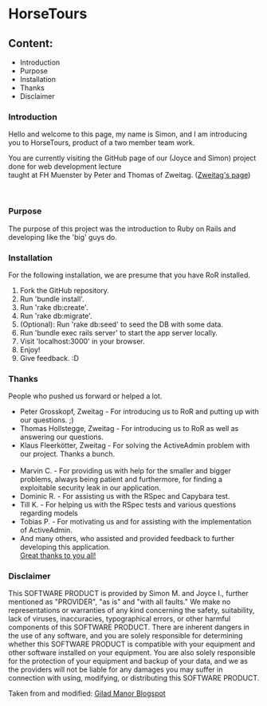 <h1>HorseTours</h1>

<h2>Content:</h2>
<ul>
	<li>Introduction</li>
	<li>Purpose</li>
	<li>Installation</li>
	<li>Thanks</li>
	<li>Disclaimer</li>
</ul>

<h3>Introduction</h3>
<p>Hello and welcome to this page, my name is Simon, and I am introducing you to HorseTours, product of a two member team work.</p>

<p>You are currently visiting the GitHub page of our (Joyce and Simon) project done for web development lecture<br>taught at FH Muenster by Peter and Thomas of Zweitag. (<a href="http://www.zweitag.de/en">Zweitag's page</a>)</p><br>

<h3>Purpose</h3>
<p>The purpose of this project was the introduction to Ruby on Rails and developing like the 'big' guys do.</p>

<h3>Installation</h3>
<p>For the following installation, we are presume that you have RoR installed.</p>
<ol>
	<li>Fork the GitHub repository.</li>
	<li>Run 'bundle install'.</li>
	<li>Run 'rake db:create'.</li>
	<li>Run 'rake db:migrate'.</li>
	<li>(Optional): Run 'rake db:seed' to seed the DB with some data.</li>
	<li>Run 'bundle exec rails server' to start the app server locally.</li>
	<li>Visit 'localhost:3000' in your browser.</li>
	<li>Enjoy!</li>
	<li>Give feedback. :D</li>
</ol>

<h3>Thanks</h3>
<p>People who pushed us forward or helped a lot.</p>
<ul>
	<li>Peter Grosskopf, Zweitag - For introducing us to RoR and putting up with our questions. ;)</li>
	<li>Thomas Hollstegge, Zweitag - For introducing us to RoR as well as answering our questions.</li>
	<li>Klaus Fleerkötter, Zweitag - For solving the ActiveAdmin problem with our project. Thanks a bunch.</li>
	<br>
	<li>Marvin C. - For providing us with help for the smaller and bigger problems, always being patient and furthermore, for finding a exploitable security leak in our application.</li>
	<li>Dominic R. - For assisting us with the RSpec and Capybara test.</li>
	<li>Till K. - For helping us with the RSpec tests and various questions regarding models</li>
	<li>Tobias P. - For motivating us and for assisting with the implementation of ActiveAdmin.</li>
	<li>And many others, who assisted and provided feedback to further developing this application.<br><u>Great thanks to you all!</u></li>
</ul>

<h3>Disclaimer</h3>
<p>This SOFTWARE PRODUCT is provided by Simon M. and Joyce I., further mentioned as "PROVIDER", "as is" and "with all faults." We make no representations or warranties of any kind concerning the safety, suitability, lack of viruses, inaccuracies, typographical errors, or other harmful components of this SOFTWARE PRODUCT. There are inherent dangers in the use of any software, and you are solely responsible for determining whether this SOFTWARE PRODUCT is compatible with your equipment and other software installed on your equipment. You are also solely responsible for the protection of your equipment and backup of your data, and we as the providers will not be liable for any damages you may suffer in connection with using, modifying, or distributing this SOFTWARE PRODUCT.</p>
<p>Taken from and modified: <a href="http://giladmanor.blogspot.de/2009/11/software-disclaimer-sample.html">Gilad Manor Blogspot</a></p>